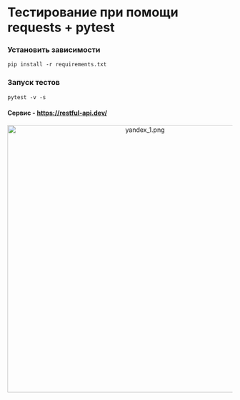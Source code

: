 # Тестирование при помощи requests + pytest
### Установить зависимости
```pip install -r requirements.txt```
### Запуск тестов
```pytest -v -s```
#### Сервис - https://restful-api.dev/

<p align="center">
  <img src="./result.png" alt="yandex_1.png" width="600">
</p>
